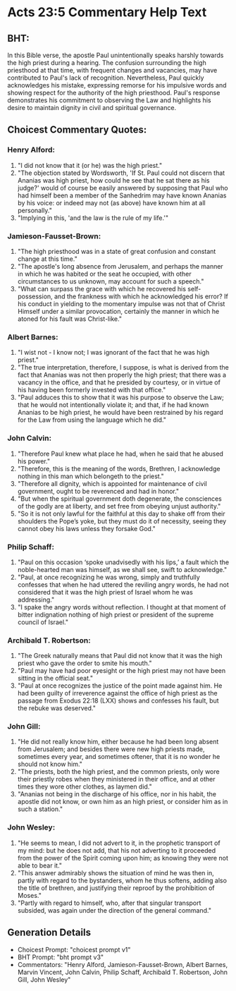 # Acts 23:5 Commentary Help Text

## BHT:
In this Bible verse, the apostle Paul unintentionally speaks harshly towards the high priest during a hearing. The confusion surrounding the high priesthood at that time, with frequent changes and vacancies, may have contributed to Paul's lack of recognition. Nevertheless, Paul quickly acknowledges his mistake, expressing remorse for his impulsive words and showing respect for the authority of the high priesthood. Paul's response demonstrates his commitment to observing the Law and highlights his desire to maintain dignity in civil and spiritual governance.

## Choicest Commentary Quotes:
### Henry Alford:
1) "I did not know that it (or he) was the high priest."
2) "The objection stated by Wordsworth, 'If St. Paul could not discern that Ananias was high priest, how could he see that he sat there as his judge?' would of course be easily answered by supposing that Paul who had himself been a member of the Sanhedrim may have known Ananias by his voice: or indeed may not (as above) have known him at all personally."
3) "Implying in this, 'and the law is the rule of my life.'"

### Jamieson-Fausset-Brown:
1. "The high priesthood was in a state of great confusion and constant change at this time."
2. "The apostle's long absence from Jerusalem, and perhaps the manner in which he was habited or the seat he occupied, with other circumstances to us unknown, may account for such a speech."
3. "What can surpass the grace with which he recovered his self-possession, and the frankness with which he acknowledged his error? If his conduct in yielding to the momentary impulse was not that of Christ Himself under a similar provocation, certainly the manner in which he atoned for his fault was Christ-like."

### Albert Barnes:
1. "I wist not - I know not; I was ignorant of the fact that he was high priest."
2. "The true interpretation, therefore, I suppose, is what is derived from the fact that Ananias was not then properly the high priest; that there was a vacancy in the office, and that he presided by courtesy, or in virtue of his having been formerly invested with that office."
3. "Paul adduces this to show that it was his purpose to observe the Law; that he would not intentionally violate it; and that, if he had known Ananias to be high priest, he would have been restrained by his regard for the Law from using the language which he did."

### John Calvin:
1. "Therefore Paul knew what place he had, when he said that he abused his power."
2. "Therefore, this is the meaning of the words, Brethren, I acknowledge nothing in this man which belongeth to the priest."
3. "Therefore all dignity, which is appointed for maintenance of civil government, ought to be reverenced and had in honor."
4. "But when the spiritual government doth degenerate, the consciences of the godly are at liberty, and set free from obeying unjust authority."
5. "So it is not only lawful for the faithful at this day to shake off from their shoulders the Pope’s yoke, but they must do it of necessity, seeing they cannot obey his laws unless they forsake God."

### Philip Schaff:
1. "Paul on this occasion ‘spoke unadvisedly with his lips,’ a fault which the noble-hearted man was himself, as we shall see, swift to acknowledge."
2. "Paul, at once recognizing he was wrong, simply and truthfully confesses that when he had uttered the reviling angry words, he had not considered that it was the high priest of Israel whom he was addressing."
3. "I spake the angry words without reflection. I thought at that moment of bitter indignation nothing of high priest or president of the supreme council of Israel."

### Archibald T. Robertson:
1. "The Greek naturally means that Paul did not know that it was the high priest who gave the order to smite his mouth." 
2. "Paul may have had poor eyesight or the high priest may not have been sitting in the official seat." 
3. "Paul at once recognizes the justice of the point made against him. He had been guilty of irreverence against the office of high priest as the passage from Exodus 22:18 (LXX) shows and confesses his fault, but the rebuke was deserved."

### John Gill:
1. "He did not really know him, either because he had been long absent from Jerusalem; and besides there were new high priests made, sometimes every year, and sometimes oftener, that it is no wonder he should not know him."
2. "The priests, both the high priest, and the common priests, only wore their priestly robes when they ministered in their office, and at other times they wore other clothes, as laymen did."
3. "Ananias not being in the discharge of his office, nor in his habit, the apostle did not know, or own him as an high priest, or consider him as in such a station."

### John Wesley:
1. "He seems to mean, I did not advert to it, in the prophetic transport of my mind: but he does not add, that his not adverting to it proceeded from the power of the Spirit coming upon him; as knowing they were not able to bear it."
2. "This answer admirably shows the situation of mind he was then in, partly with regard to the bystanders, whom he thus softens, adding also the title of brethren, and justifying their reproof by the prohibition of Moses."
3. "Partly with regard to himself, who, after that singular transport subsided, was again under the direction of the general command."


## Generation Details
- Choicest Prompt: "choicest prompt v1"
- BHT Prompt: "bht prompt v3"
- Commentators: "Henry Alford, Jamieson-Fausset-Brown, Albert Barnes, Marvin Vincent, John Calvin, Philip Schaff, Archibald T. Robertson, John Gill, John Wesley"
